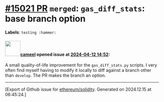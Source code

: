 # [\#15021 PR](https://github.com/ethereum/solidity/pull/15021) `merged`: `gas_diff_stats`: base branch option
**Labels**: `testing :hammer:`


#### <img src="https://avatars.githubusercontent.com/u/137030?v=4" width="50">[cameel](https://github.com/cameel) opened issue at [2024-04-12 14:52](https://github.com/ethereum/solidity/pull/15021):

A small quality-of-life improvement for the `gas_diff_stats.py` scripts. I very often find myself having to modify it locally to diff against a branch other than `develop`. The PR makes the branch an option.




-------------------------------------------------------------------------------



[Export of Github issue for [ethereum/solidity](https://github.com/ethereum/solidity). Generated on 2024.12.15 at 06:45:24.]

